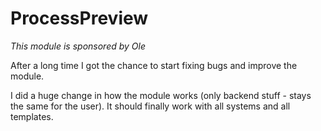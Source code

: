 ProcessPreview
==============

*This module is sponsored by Ole*

After a long time I got the chance to start fixing bugs and improve the module.

I did a huge change in how the module works (only backend stuff - stays the same for the user). It should finally work with all systems and all templates.
